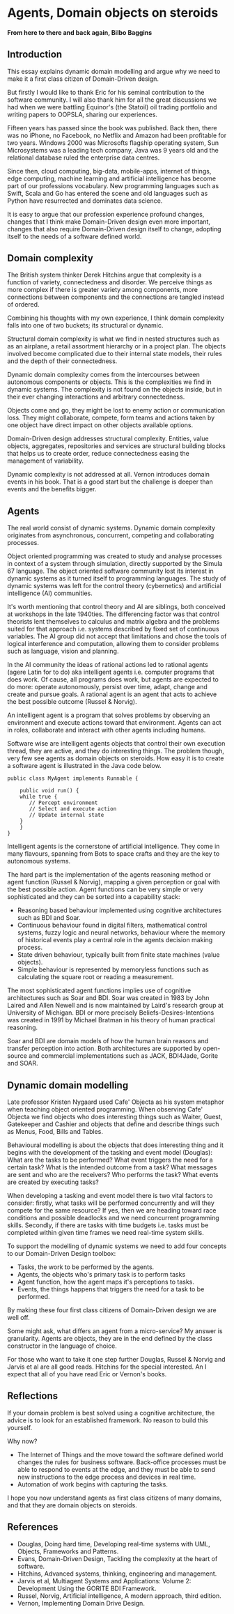 # Agents, Domain objects on steroids
#### From here to there and back again, Bilbo Baggins
## Introduction
This essay explains dynamic domain modelling and argue why we need to make it a first class citizen of Domain-Driven design.

But firstly I would like to thank Eric for his seminal contribution to the software community. I will also thank him for all the great discussions we had when we were battling Equinor's (the Statoil) oil trading portfolio and writing papers to OOPSLA, sharing our experiences.

Fifteen years has passed since the book was published. Back then, there was no iPhone, no Facebook, no Netflix and Amazon had been profitable for two years. Windows 2000 was Microsofts flagship operating system, Sun Microsystems was a leading tech company, Java was 9 years old and the relational database ruled the enterprise data centres.

Since then, cloud computing, big-data, mobile-apps, internet of things, edge computing, machine learning and artificial intelligence has become part of our professions vocabulary. New programming languages such as Swift, Scala and Go has entered the scene and old languages such as Python have resurrected and dominates data science.

It is easy to argue that our profession experience profound changes, changes that I think make Domain-Driven design even more important, changes that also require Domain-Driven design itself to change, adopting itself to the needs of a software defined world.

## Domain complexity
The British system thinker Derek Hitchins argue that complexity is a function of variety, connectedness and disorder. We perceive things as more complex if there is greater variety among components, more connections between components and the connections are tangled instead of ordered. 

Combining his thoughts with my own experience, I think domain complexity falls into one of two buckets; its structural or dynamic.

Structural domain complexity is what we find in nested structures such as as an airplane, a retail assortment hierarchy or in a project plan. The objects involved become complicated due to their internal state models, their rules and the depth of their connectedness. 

Dynamic domain complexity comes from the intercourses between autonomous components or objects. This is the complexities we find in dynamic systems. The complexity is not found on the objects inside, but in their ever changing interactions and arbitrary connectedness.

Objects come and go, they might be lost to enemy action or communication loss. They might collaborate, compete, form teams and actions taken by one object have direct impact on other objects available options. 

Domain-Driven design addresses structural complexity. Entities, value objects, aggregates, repositories and services are structural building blocks that helps us to create order, reduce connectedness easing the management of variability. 

Dynamic complexity is not addressed at all. Vernon introduces domain events in his book. That is a good start but the challenge is deeper than events and the benefits bigger.

## Agents
The real world consist of dynamic systems. Dynamic domain complexity originates from asynchronous, concurrent, competing and collaborating processes.

Object oriented programming was created to study and analyse processes in context of a system through simulation, directly supported by the Simula 67 language. The object oriented software community lost its interest in dynamic systems as it turned itself to programming languages. The study of dynamic systems was left for the control theory (cybernetics) and artificial intelligence (AI) communities. 

It's worth mentioning that control theory and AI are siblings, both conceived at workshops in the late 1940ties. The differencing factor was that control theorists lent themselves to calculus and matrix algebra and the problems suited for that approach i.e. systems described by fixed set of continuous variables. The AI group did not accept that limitations and chose the tools of logical interference and computation, allowing them to consider problems such as language, vision and planning.

In the AI community the ideas of rational actions led to rational agents (agere Latin for to do) aka intelligent agents i.e. computer programs that does work. Of cause, all programs does work, but agents are expected to do more: operate autonomously, persist over time, adapt, change and create and pursue goals. A rational agent is an agent that acts to achieve the best possible outcome (Russel & Norvig).

An intelligent agent is a program that solves problems by observing an environment and execute actions toward that environment. Agents can act in roles, collaborate and interact with other agents including humans. 

Software wise are intelligent agents objects that control their own execution thread, they are active, and they do interesting things. The problem though, very few see agents as domain objects on steroids. How easy it is to create a software agent is illustrated in the Java code below.   

	public class MyAgent implements Runnable {
	    
	    public void run() {
		while true {
		   // Percept environment
		   // Select and execute action
		   // Update internal state
		}
	    }
	}

Intelligent agents is the cornerstone of artificial intelligence. They come in many flavours, spanning from Bots to space crafts and they are the key to autonomous systems.

The hard part is the implementation of the agents reasoning method or agent function (Russel & Norvig), mapping a given perception or goal with the best possible action. Agent functions can be very simple or very sophisticated and they can be sorted into a capability stack:

- Reasoning based behaviour implemented using cognitive architectures such as BDI and Soar.
- Continuous behaviour found in digital filters, mathematical control systems, fuzzy logic and neural networks, behaviour where the memory of historical events play a central role in the agents decision making process.
- State driven behaviour, typically built from finite state machines (value objects).
- Simple behaviour is represented by memoryless functions such as calculating the square root or reading a measurement.

The most sophisticated agent functions implies use of cognitive architectures such as Soar and BDI. Soar was created in 1983 by John Laired and Allen Newell and is now maintained by Laird's research group at University of Michigan. BDI or more precisely Beliefs-Desires-Intentions was created in 1991 by Michael Bratman in his theory of human practical reasoning.  

Soar and BDI are domain models of how the human brain reasons and transfer perception into action. Both architectures are supported by open-source and commercial implementations such as JACK, BDI4Jade, Gorite and SOAR. 

## Dynamic domain modelling
Late professor Kristen Nygaard used Cafe' Objecta as his system metaphor when teaching object oriented programming. When observing Cafe' Objecta we find objects who does interesting things such as Waiter, Guest, Gatekeeper and Cashier and objects that define and describe things such as Menus, Food, Bills and Tables. 

Behavioural modelling is about the objects that does interesting thing and it begins with the development of the tasking and event model (Douglas): What are the tasks to be performed? What event triggers the need for a certain task? What is the intended outcome from a task? What messages are sent and who are the receivers? Who performs the task? What events are created by executing tasks?

When developing a tasking and event model there is two vital factors to consider: firstly, what tasks will be performed concurrently and will they compete for the same resource? If yes, then we are heading toward race conditions and possible deadlocks and we need concurrent programming skills. Secondly, if there are tasks with time budgets i.e. tasks must be completed within given time frames we need real-time system skills.

To support the modelling of dynamic systems we need to add four concepts to our Domain-Driven Design toolbox:

- Tasks, the work to be performed by the agents.
- Agents, the objects who's primary task is to perform tasks 
- Agent function, how the agent maps it's perceptions to tasks.
- Events, the things happens that triggers the need for a task to be performed.

By making these four first class citizens of Domain-Driven design we are well off.

Some might ask, what differs an agent from a micro-service? My answer is granularity. Agents are objects, they are in the end defined by the class constructor in the language of choice.

For those who want to take it one step further Douglas, Russel & Norvig and Jarvis et al are all good reads. Hitchins for the special interested. An I expect that all of you have read Eric or Vernon's books.


## Reflections
If your domain problem is best solved using a cognitive architecture, the advice is to look for an established framework. No reason to build this yourself.

Why now? 
- The Internet of Things and the move toward the software defined world changes the rules for business software. Back-office processes must be able to respond to events at the edge, and they must be able to send new instructions to the edge process and devices in real time. 
- Automation of work begins with capturing the tasks.
 
I hope you now understand agents as first class citizens of many domains, and that they are domain objects on steroids.

## References
- Douglas, Doing hard time, Developing real-time systems with UML, Objects, Frameworks and Patterns.
- Evans, Domain-Driven Design, Tackling the complexity at the heart of software.
- Hitchins, Advanced systems, thinking, engineering and management.
- Jarvis et al, Multiagent Systems and Applications: Volume 2: Development Using the GORITE BDI Framework.
- Russel, Norvig, Artificial intelligence, A modern approach, third edition.
- Vernon, Implementing Domain Drive Design.

